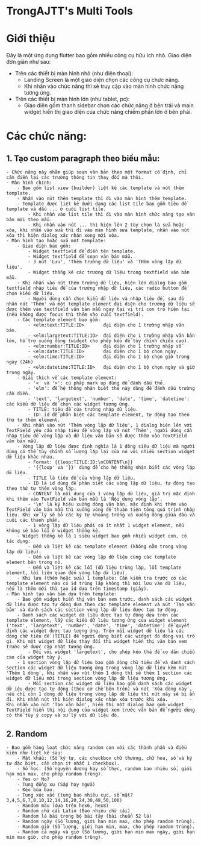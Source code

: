 # TrongAJTT's Multi Tools

# Giới thiệu
Đây là một ứng dụng flutter bao gồm nhiều công cụ hữu ích nhỏ.
Giao diện đơn giản như sau:
- Trên các thiết bị màn hình nhỏ (như điện thoại):
    + Landing Screen là một giao diện chọn các công cụ chức năng.
    + Khi nhấn vào chức năng thì sẽ truy cập vào màn hình chức năng tương ứng.
- Trên các thiết bị màn hình lớn (như tablet, pc):
    + Giao diện gồm thanh sidebar chọn các chức năng ở bên trái và main widget hiển thị giao diện của chức năng chiếm phần lớn ở bên phải.

# Các chức năng:

## 1. Tạo custom paragraph theo biểu mẫu:
    - Chức năng này nhằm giúp soạn văn bản theo một format cố định, chỉ cần điền lại các trường thông tin thay đổi mà thôi.
    - Màn hình chính:
        - Bao gồm list view (builder) liệt kê các template và nút thêm template.
        - Nhấn vào nút thêm template thì đi vào màn hình thêm template.
        - Template được liệt kê dưới dạng các list tile bao gồm tiêu đề template và dấu ... ở cuối list tile.
            - Khi nhấn vào list tile thì đi vào màn hình chức năng tạo văn bản mới theo mẫu.
            - Khi nhấn vào nút ... thì hiện lên 2 tùy chọn là sửa hoặc xóa, khi nhấn vào sửa thì đi vào màn hình sửa template, nhấn vào nút xóa thì hiện dialog xác nhận xong mới xóa.
    - Màn hình tạo hoặc sửa một template:
        - Giao diện bao gồm:
            - Widget textfield để điền tên template.
            - Widget textfield để soạn vản bản mẫu.
            - 3 nút 'Lưu', 'Thêm trường dữ liệu' và 'THêm vòng lặp dữ liệu'.
            - Widget thống kê các trường dữ liệu trong textfield văn bản mẫu.
        - Khi nhấn vào nút thêm trường dữ liệu, hiện lên dialog bao gồm textfield nhập tiêu đề của trường nhập dữ liệu, các radio button để chọn kiểu dữ liệu. 
            - Người dùng cần chọn kiểu dữ liệu và nhập tiêu đề, sau đó nhấn nút 'Thêm' và một template element đại diện cho trường dữ liệu sẽ được thêm vào textfield văn bản mẫu ngay tại vị trí con trỏ hiện tại (nếu không được focus thì thêm vào cuối textfield).
        - Các template element bao gồm:
            - <elm:text:TITLE:ID>       đại diện cho 1 trường nhập văn bản.
            - <elm:largetext:TITLE:ID>  đại diện cho 1 trường nhập văn bản lớn, hỗ trợ xuống dòng (widget cho phép kéo để tùy chỉnh chiều cao).
            - <elm:number:TITLE:ID>     đại diện cho 1 trường nhập số
            - <elm:date:TITLE:ID>       đại diện cho 1 bộ chọn ngày.
            - <elm:time:TITLE:ID>       đại diện cho 1 bộ chọn giờ trong ngày (24h) 
            - <elm:datetime:TITLE:ID>   đại diện cho 1 bộ chọn ngày và giờ trong ngày.
        - Giải thích về các template element:
            - '<' và '>': cú pháp mark up đùng để đánh dấu thẻ.
            - 'elm': để hệ thống nhận biết thẻ này dùng để đánh dấu trường cần điền.
            - 'text', 'largetext', 'number', 'date', 'time', 'datetime': các kiểu dữ liệu để chọn các widget tương ứng.
            - TITLE: tiêu đề của trường nhập dữ liệu.
            - ID: id để phân biệt các template element, tự động tạo theo thứ tự thêm element.
        - Khi nhấn vào nút 'Thêm vòng lặp dữ liệu', 1 dialog hiện lên với TextField yêu cầu nhập tiêu đề vòng lặp và nút 'Thêm', người dùng cần nhập tiêu đề vòng lặp và dữ liệu văn bản sẽ được thêm vào TextField văn bản mẫu.
        - Vòng lặp dữ liệu được định nghĩa là 1 dòng siêu dữ liệu mà người dùng có thể tùy chỉnh số lượng lặp lại của nó với nhiều section widget dữ liệu khác nhau.
            - Format: {{loop:TITLE:ID:\nCONTENT\n}}
            - '{{loop' và '}}' dùng để cho hệ thống nhận biết các vòng lặp dữ liệu.
            - TITLE là tiêu đề của vòng lặp dữ liệu.
            - ID là id dùng để phân biệt các vòng lặp dữ liệu, tự động tạo theo thứ tự thêm vòng lặp.
            - CONTENT là nội dung của 1 vòng lặp dữ liệu, giá trị mặc định khi thêm vào TextField văn bản mẫu là 'Nội dung vòng lặp'.
            - '\n' là ký hiệu xuống dòng văn bản, mặc định khi thêm vào TextField văn bản mẫu thì xuống vòng để thuận tiện tỏng quá trình nhập liệu. Khi xử lý sẽ bỏ các ký tự khoảng trống và xuống dòng giữa đầu và cuối các thành phần.
            - 1 vòng lặp dữ liệu phải có ít nhất 1 widget element, nếu không sẽ báo lỗi ở widget thống kê.
        - Widget thống kê là 1 siêu widget bao gồm nhiều widget con, có tác dụng:
            - Đếm và liệt kê các template element (không nằm trong vòng lặp dữ liệu).
            - Đếm và liệt kê các vòng lặp dữ liệu cùng các template element bên trong nó.
            - Đếm và liệt kê các lỗi (dữ liệu trùng lặp, lỗi template element, lỗi liên quan đến vòng lặp dữ liệu).
        - Khi lưu (thêm hoặc sửa) 1 template: Cần kiểm tra trước có các template element nào có id trùng lặp không thì mới lưu vào dữ liệu, nếu là thêm mới thì tạo id dựa trên timestamp (giây).
    - Màn hình tạo văn bản dựa trên template:
        - Bao gồm widget hiển thị văn bản xem trước, danh sách các widget dữ liệu được tạo tự động dựa theo các template element và nút 'Tạo văn bản' và danh sách các section vòng lặp dữ liệu được tạo tự động.
        - Danh sách các widget dữ liệu được tạo tự động dựa trên các template element, lấy các kiểu dữ liệu tương ứng của widget element ('text', 'largetext', 'number', 'date', 'time', 'datetime') để quyết định các widget được tạo tương ứng. Trên mỗi widget dữ liệu là các dòng chữ tiêu đề (TITLE) để người dùng biết các widget đó đóng vai trò gì. Khi một widget dữ liệu thay đổi thì widget hiển thị văn bản xem trước sẽ được cập nhật tương ứng.
            - Đối với widget 'largetext', cho phép kéo thả để co dãn chiều cao của widget tùy ý.
        - 1 section vòng lặp dữ liệu bao gồm dòng chữ tiêu đề và danh sách section các widget dữ liệu tương ứng trong vòng lặp dữ liệu kèm nút 'Thêm 1 dòng', khi nhấn vào nút thêm 1 dòng thì sẽ thêm 1 section các widget dữ liệu mới trong section vòng lặp dữ liệu tương ứng.
            - Mỗi section các widget dữ liệu bao gồm danh sách các widget dữ iệu được tạo tự động (theo cơ chế bên trên) và nút 'Xóa dòng này', nếu chỉ còn 1 dòng dữ liệu trong vòng lặp dữ liệu thì nút này sẽ bị ẩn đi. Khi nhấn nút thì hiện dialog xác nhận xóa trước khi xóa.        - Khi nhấn vào nút 'Tạo văn bản', hiển thị một dialog bao gồm widget TextField hiển thị nội dung của widget xem trước văn bản để người dùng có thể tùy ý copy và xử lý với dữ liệu đó.


## 2. Random
    - Bao gồm hàng loạt chức năng random con với các thành phần và điều kiện như liệt kê sau:
        - Mật khẩu: (Số ký tự, các checkbox chữ thường, chữ hoa, số và ký tự đặc biệt, cần chọn ít nhất 1 checkbox).
        - Số học: (Số nguyên dương hay số thực, random bao nhiêu số, giới hạn min max, cho phép random trùng).
        - Yes or No?
        - Tung đồng xu (Sấp hay ngửa)
        - Kéo búa bao.
        - Tung xúc xắc (tung bao nhiêu cục, số mặt? 3,4,5,6,7,8,10,12,14,16,20,24,30,48,50,100)
        - Random màu (dựa trên hex6, hex8)
        - Random chữ cái Latin (Bao nhiêu chữ cái)
        - Random lá bài trong bộ bài tây (bài chuẩn 52 lá)
        - Random ngày (Số lượng, giới hạn min max, cho phép random trùng).
        - Random giờ (Số lượng, giới hạn min, max, cho phép random trùng).
        - Random cả ngày và giờ (Số lượng, giới hạn min max ngày, giới hạn min max giờ, cho phép random trùng).
